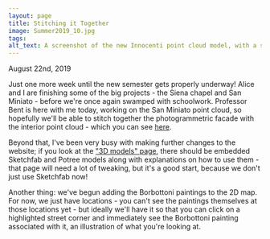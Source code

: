 ```yaml
---
layout: page
title: Stitching it Together
image: Summer2019_10.jpg
tags:
alt_text: A screenshot of the new Innocenti point cloud model, with a statue in front and the facade stretching behind.
---
```

August 22nd, 2019

Just one more week until the new semester gets properly underway! Alice and I are finishing some of the big projects - the Siena chapel and San Miniato - before we're once again swamped with schoolwork. <!-- more --> Professor Bent is here with me today, working on the San Miniato point cloud, so hopefully we'll be able to stitch together the photogrammetric facade with the interior point cloud - which you can see [here](http://3d.wlu.edu/model/miniato2.html).

Beyond that, I've been very busy with making further changes to the website; if you look at the ["3D models" page](3d_models.html), there should be embedded Sketchfab and Potree models along with explanations on how to use them - that page will need a lot of tweaking, but it's a good start, because we don't just use Sketchfab now!

Another thing: we've begun adding the Borbottoni paintings to the 2D map. For now, we just have locations - you can't see the paintings themselves at those locations yet - but ideally we'll have it so that you can click on a highlighted street corner and immediately see the Borbottoni painting associated with it, an illustration of what you're looking at.

